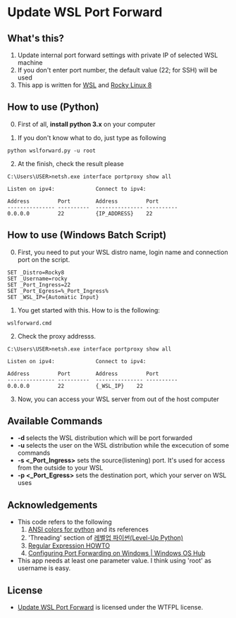 # Update WSL Port Forward

## What's this?

1. Update internal port forward settings with private IP of selected WSL machine
2. If you don't enter port number, the default value (22; for SSH) will be used
3. This app is written for [WSL](https://docs.microsoft.com/ko-kr/windows/wsl/) and [Rocky Linux 8](https://rockylinux.org/)

## How to use (Python)

0. First of all, **install python 3.x** on your computer

1. If you don't know what to do, just type as following

```command
python wslforward.py -u root
```

2. At the finish, check the result please

```command
C:\Users\USER>netsh.exe interface portproxy show all

Listen on ipv4:             Connect to ipv4:

Address         Port        Address         Port
--------------- ----------  --------------- ----------
0.0.0.0         22          {IP_ADDRESS}    22

```

## How to use (Windows Batch Script)

0. First, you need to put your WSL distro name, login name and connection port on the script.

```batch
SET _Distro=Rocky8
SET _Username=rocky
SET _Port_Ingress=22
SET _Port_Egress=%_Port_Ingress%
SET _WSL_IP={Automatic Input}
```

1. You get started with this. How to is the following:

```command
wslforward.cmd
```

2. Check the proxy addresss.

```command
C:\Users\USER>netsh.exe interface portproxy show all

Listen on ipv4:             Connect to ipv4:

Address         Port        Address         Port
--------------- ----------  --------------- ----------
0.0.0.0         22          {_WSL_IP}    22

```

3. Now, you can access your WSL server from out of the host computer

## Available Commands

- **-d <Distro>** selects the WSL distribution which will be port forwarded
- **-u <Username>** selects the user on the WSL distribution while the excecution of some commands
- **-s <_Port_Ingress>** sets the source(listening) port. It's used for access from the outside to your WSL
- **-p <_Port_Egress>** sets the destination port, which your server on WSL uses

## Acknowledgements

- This code refers to the following
  1. [ANSI colors for python](https://pypi.org/project/ansicolors/) and its references
  2. 'Threading' section of [레벨업 파이썬(Level-Up Python)](https://wikidocs.net/82581#threading)
  3. [Regular Expression HOWTO](https://docs.python.org/ko/3/howto/regex.html)
  4. [Configuring Port Forwarding on Windows | Windows OS Hub](http://woshub.com/port-forwarding-in-windows/)
- This app needs at least one parameter value. I think using 'root' as username is easy.

## License

- [Update WSL Port Forward](https://github.com/flymylee/wslforward/blob/master/LICENSE) is licensed under the WTFPL license.
